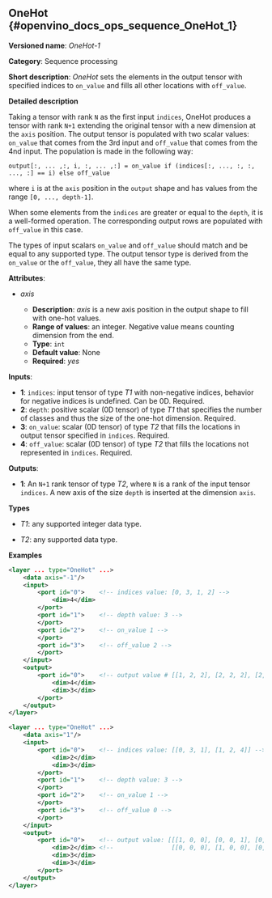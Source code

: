 ## OneHot <a name="OneHot"></a> {#openvino_docs_ops_sequence_OneHot_1}

**Versioned name**: *OneHot-1*

**Category**: Sequence processing

**Short description**: *OneHot* sets the elements in the output tensor with specified indices to `on_value` and fills all other locations with `off_value`.

**Detailed description**

Taking a tensor with rank `N` as the first input `indices`, OneHot produces a tensor with rank `N+1` extending the original
tensor with a new dimension at the `axis` position. The output tensor is populated with two scalar values: `on_value`
that comes from the 3rd input and `off_value` that comes from the 4nd input. The population is made in the following way:

    output[:, ... ,:, i, :, ... ,:] = on_value if (indices[:, ..., :, :, ..., :] == i) else off_value

where `i` is at the `axis` position in the `output` shape and has values from the range `[0, ..., depth-1]`.

When some elements from the `indices` are greater or equal to the `depth`, it is a well-formed operation. The corresponding output rows are populated with `off_value` in this case.

The types of input scalars `on_value` and `off_value` should match and be equal to any supported type. The output tensor type is derived from the `on_value` or the `off_value`, they all have the same type.

**Attributes**:

* *axis*

  * **Description**: *axis* is a new axis position in the output shape to fill with one-hot values.
  * **Range of values**: an integer. Negative value means counting dimension from the end.
  * **Type**: `int`
  * **Default value**: None
  * **Required**: *yes*

**Inputs**:

* **1**: `indices`: input tensor of type *T1* with non-negative indices, behavior for negative indices is undefined. Can be 0D. Required.
* **2**: `depth`: positive scalar (0D tensor) of type *T1* that specifies the number of classes and thus the size of the one-hot dimension. Required.
* **3**: `on_value`: scalar (0D tensor) of type *T2* that fills the locations in output tensor specified in `indices`. Required.
* **4**: `off_value`: scalar (0D tensor) of type *T2* that fills the locations not represented in `indices`. Required.

**Outputs**:

* **1**: An `N+1` rank tensor of type *T2*, where `N` is a rank of the input tensor `indices`. A new axis of the size `depth` is inserted at the dimension `axis`.

**Types**

* *T1*: any supported integer data type.

* *T2*: any supported data type.

**Examples**

```xml
<layer ... type="OneHot" ...>
    <data axis="-1"/>
    <input>
        <port id="0">    <!-- indices value: [0, 3, 1, 2] -->
            <dim>4</dim>
        </port>
        <port id="1">    <!-- depth value: 3 -->
        </port>
        <port id="2">    <!-- on_value 1 -->
        </port>
        <port id="3">    <!-- off_value 2 -->
        </port>
    </input>
    <output>
        <port id="0">    <!-- output value # [[1, 2, 2], [2, 2, 2], [2, 1, 2], [2, 2, 1]] -->
            <dim>4</dim>
            <dim>3</dim>
        </port>
    </output>
</layer>
```

```xml
<layer ... type="OneHot" ...>
    <data axis="1"/>
    <input>
        <port id="0">    <!-- indices value: [[0, 3, 1], [1, 2, 4]] -->
            <dim>2</dim>
            <dim>3</dim>
        </port>
        <port id="1">    <!-- depth value: 3 -->
        </port>
        <port id="2">    <!-- on_value 1 -->
        </port>
        <port id="3">    <!-- off_value 0 -->
        </port>
    </input>
    <output>
        <port id="0">    <!-- output value: [[[1, 0, 0], [0, 0, 1], [0, 0, 0]], -->
            <dim>2</dim> <!--                [[0, 0, 0], [1, 0, 0], [0, 1, 0]]] -->
            <dim>3</dim>
            <dim>3</dim>
        </port>
    </output>
</layer>
```